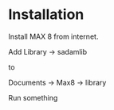 # Installation

Install MAX 8 from internet.

Add Library -> sadamlib 

to

Documents -> Max8 -> library


Run something